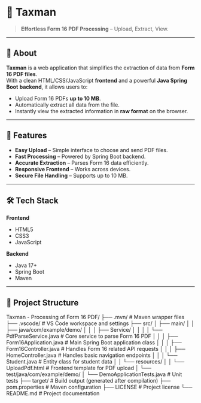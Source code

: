 # 🧾 Taxman

> **Effortless Form 16 PDF Processing** – Upload, Extract, View.

---

## 📌 About

**Taxman** is a web application that simplifies the extraction of data from **Form 16 PDF files**.  
With a clean HTML/CSS/JavaScript **frontend** and a powerful **Java Spring Boot** **backend**, it allows users to:

- Upload Form 16 PDFs **up to 10 MB**.
- Automatically extract all data from the file.
- Instantly view the extracted information in **raw format** on the browser.

---

## 🚀 Features

- **Easy Upload** – Simple interface to choose and send PDF files.
- **Fast Processing** – Powered by Spring Boot backend.
- **Accurate Extraction** – Parses Form 16 data efficiently.
- **Responsive Frontend** – Works across devices.
- **Secure File Handling** – Supports up to 10 MB.

---

## 🛠 Tech Stack

**Frontend**  
- HTML5  
- CSS3  
- JavaScript  

**Backend**  
- Java 17+  
- Spring Boot  
- Maven  

---

## 📂 Project Structure
Taxman - Processing of Form 16 PDF/
├── .mvn/                   # Maven wrapper files
├── .vscode/                # VS Code workspace and settings
├── src/
│   ├── main/
│   │   ├── java/com/example/demo/
│   │   │   ├── Service/
│   │   │   │   └── PdfParseService.java   # Core service to parse Form 16 PDF
│   │   │   ├── Form16Application.java     # Main Spring Boot application class
│   │   │   ├── Form16Controller.java      # Handles Form 16 related API requests
│   │   │   ├── HomeController.java        # Handles basic navigation endpoints
│   │   │   └── Student.java               # Entity class for student data
│   │   └── resources/
│   │       └── UploadPdf.html             # Frontend template for PDF upload
│   └── test/java/com/example/demo/
│       └── DemoApplicationTests.java      # Unit tests
├── target/                 # Build output (generated after compilation)
├── pom.properties          # Maven configuration
├── LICENSE                 # Project license
└── README.md               # Project documentation
